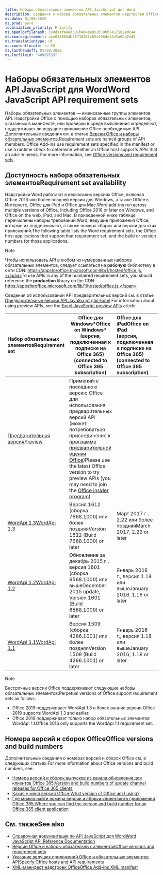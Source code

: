 ```yaml
---
title: Наборы обязательных элементов API JavaScript для Word
description: Сведения о наборе обязательных элементов надстройки Office для сборок Word
ms.date: 01/06/2020
ms.prod: word
localization_priority: Priority
ms.openlocfilehash: c90daafe46d301b404ee902b38bb7417562adc44
ms.sourcegitcommit: abe8188684b55710261c69e206de83d3a6bd2ed3
ms.translationtype: HT
ms.contentlocale: ru-RU
ms.lasthandoff: 01/08/2020
ms.locfileid: "40969533"
---
```

# <a name="word-javascript-api-requirement-sets"></a><span data-ttu-id="0082c-103">Наборы обязательных элементов API JavaScript для Word</span><span class="sxs-lookup"><span data-stu-id="0082c-103">Word JavaScript API requirement sets</span></span>

<span data-ttu-id="0082c-p101">Наборы обязательных элементов — именованные группы элементов API. Надстройки Office с помощью наборов обязательных элементов, указанных в манифесте, или проверки в среде выполнения определяют, поддерживает ли ведущее приложение Office необходимые API. Дополнительные сведения см. в статье [Версии Office и наборы обязательных элементов](/office/dev/add-ins/develop/office-versions-and-requirement-sets).</span><span class="sxs-lookup"><span data-stu-id="0082c-p101">Requirement sets are named groups of API members. Office Add-ins use requirement sets specified in the manifest or use a runtime check to determine whether an Office host supports APIs that an add-in needs. For more information, see [Office versions and requirement sets](/office/dev/add-ins/develop/office-versions-and-requirement-sets).</span></span>

## <a name="requirement-set-availability"></a><span data-ttu-id="0082c-107">Доступность набора обязательных элементов</span><span class="sxs-lookup"><span data-stu-id="0082c-107">Requirement set availability</span></span>

<span data-ttu-id="0082c-108">Надстройки Word работают в нескольких версиях Office, включая Office 2016 или более поздней версии для Windows, а также Office в Интернете, Office для iPad и Office для Mac.</span><span class="sxs-lookup"><span data-stu-id="0082c-108">Word add-ins run across multiple versions of Office, including Office 2016 or later on Windows, and Office on the web, iPad, and Mac.</span></span> <span data-ttu-id="0082c-109">В приведенной ниже таблице перечислены наборы требований Word, ведущие приложения Office, которые их поддерживают, а также номера сборок или версий для этих приложений.</span><span class="sxs-lookup"><span data-stu-id="0082c-109">The following table lists the Word requirement sets, the Office host applications that support that requirement set, and the build or version numbers for those applications.</span></span>

> [!NOTE]
> <span data-ttu-id="0082c-110">Чтобы использовать API в любом из нумерованных наборов обязательных элементов, следует ссылаться на **рабочую** библиотеку в сети CDN: https://appsforoffice.microsoft.com/lib/1/hosted/office.js.</span><span class="sxs-lookup"><span data-stu-id="0082c-110">To use APIs in any of the numbered requirement sets, you should reference the **production** library on the CDN: https://appsforoffice.microsoft.com/lib/1/hosted/office.js.</span></span>
>
> <span data-ttu-id="0082c-111">Сведения об использовании API предварительных версий см. в статье [Предварительные версии API JavaScript для Excel](word-preview-apis.md).</span><span class="sxs-lookup"><span data-stu-id="0082c-111">For information about using preview APIs, see the [Excel JavaScript preview APIs](word-preview-apis.md) article.</span></span>

|  <span data-ttu-id="0082c-112">Набор обязательных элементов</span><span class="sxs-lookup"><span data-stu-id="0082c-112">Requirement set</span></span>  |   <span data-ttu-id="0082c-113">Office для Windows\*</span><span class="sxs-lookup"><span data-stu-id="0082c-113">Office on Windows\*</span></span><br><span data-ttu-id="0082c-114">(версия, подключенная к подписке на Office 365)</span><span class="sxs-lookup"><span data-stu-id="0082c-114">(connected to Office 365 subscription)</span></span>  |  <span data-ttu-id="0082c-115">Office для iPad</span><span class="sxs-lookup"><span data-stu-id="0082c-115">Office on iPad</span></span><br><span data-ttu-id="0082c-116">(версия, подключенная к подписке на Office 365)</span><span class="sxs-lookup"><span data-stu-id="0082c-116">(connected to Office 365 subscription)</span></span>  |  <span data-ttu-id="0082c-117">Office для Mac</span><span class="sxs-lookup"><span data-stu-id="0082c-117">Office on Mac</span></span><br><span data-ttu-id="0082c-118">(версия, подключенная к подписке на Office 365)</span><span class="sxs-lookup"><span data-stu-id="0082c-118">(connected to Office 365 subscription)</span></span>  | <span data-ttu-id="0082c-119">Office в Интернете</span><span class="sxs-lookup"><span data-stu-id="0082c-119">Office on the web</span></span>  |
|:-----|-----|:-----|:-----|:-----|
| [<span data-ttu-id="0082c-120">Предварительная версия</span><span class="sxs-lookup"><span data-stu-id="0082c-120">Preview</span></span>](word-preview-apis.md) | <span data-ttu-id="0082c-121">Применяйте последнюю версию Office для использования предварительных версий API (может потребоваться присоединение к [программе предварительной оценки Office](https://products.office.com/office-insider))</span><span class="sxs-lookup"><span data-stu-id="0082c-121">Please use the latest Office version to try preview APIs (you may need to join the [Office Insider program](https://products.office.com/office-insider))</span></span> |
| [<span data-ttu-id="0082c-122">WordApi 1.3</span><span class="sxs-lookup"><span data-stu-id="0082c-122">WordApi 1.3</span></span>](word-api-1-3-requirement-set.md) | <span data-ttu-id="0082c-123">Версия 1612 (сборка 7668.1000) или более поздняя</span><span class="sxs-lookup"><span data-stu-id="0082c-123">Version 1612 (Build 7668.1000) or later</span></span>| <span data-ttu-id="0082c-124">Март 2017 г., 2.22 или более поздняя</span><span class="sxs-lookup"><span data-stu-id="0082c-124">March 2017, 2.22 or later</span></span> | <span data-ttu-id="0082c-125">Март 2017 г., 15.32 или более поздняя</span><span class="sxs-lookup"><span data-stu-id="0082c-125">March 2017, 15.32 or later</span></span>| <span data-ttu-id="0082c-126">Март 2017 г.</span><span class="sxs-lookup"><span data-stu-id="0082c-126">March 2017</span></span> |
| [<span data-ttu-id="0082c-127">WordApi 1.2</span><span class="sxs-lookup"><span data-stu-id="0082c-127">WordApi 1.2</span></span>](word-api-1-2-requirement-set.md) | <span data-ttu-id="0082c-128">Обновление за декабрь 2015 г., версия 1601 (сборка 6568.1000) или выше</span><span class="sxs-lookup"><span data-stu-id="0082c-128">December 2015 update, Version 1601 (Build 6568.1000) or later</span></span> | <span data-ttu-id="0082c-129">Январь 2016 г., версия 1.18 или выше</span><span class="sxs-lookup"><span data-stu-id="0082c-129">January 2016, 1.18 or later</span></span> | <span data-ttu-id="0082c-130">Январь 2016 г., версия 15.19 или выше</span><span class="sxs-lookup"><span data-stu-id="0082c-130">January 2016, 15.19 or later</span></span>| <span data-ttu-id="0082c-131">Сентябрь 2016 г.</span><span class="sxs-lookup"><span data-stu-id="0082c-131">September 2016</span></span> |
| [<span data-ttu-id="0082c-132">WordApi 1.1</span><span class="sxs-lookup"><span data-stu-id="0082c-132">WordApi 1.1</span></span>](word-api-1-1-requirement-set.md) | <span data-ttu-id="0082c-133">Версия 1509 (сборка 4266.1001) или более поздняя</span><span class="sxs-lookup"><span data-stu-id="0082c-133">Version 1509 (Build 4266.1001) or later</span></span>| <span data-ttu-id="0082c-134">Январь 2016 г., версия 1.18 или выше</span><span class="sxs-lookup"><span data-stu-id="0082c-134">January 2016, 1.18 or later</span></span> | <span data-ttu-id="0082c-135">Январь 2016 г., версия 15.19 или выше</span><span class="sxs-lookup"><span data-stu-id="0082c-135">January 2016, 15.19 or later</span></span>| <span data-ttu-id="0082c-136">Сентябрь 2016 г.</span><span class="sxs-lookup"><span data-stu-id="0082c-136">September 2016</span></span> |

> [!NOTE]
> <span data-ttu-id="0082c-137">Бессрочные версии Office поддерживают следующие наборы обязательных элементов:</span><span class="sxs-lookup"><span data-stu-id="0082c-137">Perpetual versions of Office support requirement sets as follows:</span></span>
>
> - <span data-ttu-id="0082c-138">Office 2019 поддерживает WordApi 1.3 и более ранние версии.</span><span class="sxs-lookup"><span data-stu-id="0082c-138">Office 2019 supports WordApi 1.3 and earlier.</span></span>
> - <span data-ttu-id="0082c-139">Office 2016 поддерживает только набор обязательных элементов WordApi 1.1.</span><span class="sxs-lookup"><span data-stu-id="0082c-139">Office 2016 only supports the WordApi 1.1 requirement set.</span></span>

## <a name="office-versions-and-build-numbers"></a><span data-ttu-id="0082c-140">Номера версий и сборок Office</span><span class="sxs-lookup"><span data-stu-id="0082c-140">Office versions and build numbers</span></span>

<span data-ttu-id="0082c-141">Дополнительные сведения о номерах версий и сборок Office см. в следующих статьях:</span><span class="sxs-lookup"><span data-stu-id="0082c-141">For more information about Office versions and build numbers, see:</span></span>

- <span data-ttu-id="0082c-142">[Номера версий и сборок выпусков из канала обновления для клиентов Office 365](https://support.office.com/article/version-and-build-numbers-of-update-channel-releases-ae942449-1fca-4484-898b-a933ea23def7);</span><span class="sxs-lookup"><span data-stu-id="0082c-142">[Version and build numbers of update channel releases for Office 365 clients](https://support.office.com/article/version-and-build-numbers-of-update-channel-releases-ae942449-1fca-4484-898b-a933ea23def7)</span></span>
- <span data-ttu-id="0082c-143">[Какая у меня версия Office](https://support.office.com/article/What-version-of-Office-am-I-using-932788b8-a3ce-44bf-bb09-e334518b8b19);</span><span class="sxs-lookup"><span data-stu-id="0082c-143">[What version of Office am I using?](https://support.office.com/article/What-version-of-Office-am-I-using-932788b8-a3ce-44bf-bb09-e334518b8b19)</span></span>
- <span data-ttu-id="0082c-144">[Где можно найти номера версии и сборки клиентского приложения Office 365](https://support.office.com/article/version-and-build-numbers-of-update-channel-releases-ae942449-1fca-4484-898b-a933ea23def7);</span><span class="sxs-lookup"><span data-stu-id="0082c-144">[Where you can find the version and build number for an Office 365 client application](https://support.office.com/article/version-and-build-numbers-of-update-channel-releases-ae942449-1fca-4484-898b-a933ea23def7)</span></span>

## <a name="see-also"></a><span data-ttu-id="0082c-145">См. также</span><span class="sxs-lookup"><span data-stu-id="0082c-145">See also</span></span>

- [<span data-ttu-id="0082c-146">Справочная документация по API JavaScript для Word</span><span class="sxs-lookup"><span data-stu-id="0082c-146">Word JavaScript API Reference Documentation</span></span>](/javascript/api/word)
- [<span data-ttu-id="0082c-147">Версии Office и наборы обязательных элементов</span><span class="sxs-lookup"><span data-stu-id="0082c-147">Office versions and requirement sets</span></span>](/office/dev/add-ins/develop/office-versions-and-requirement-sets)
- [<span data-ttu-id="0082c-148">Указание ведущих приложений Office и обязательных элементов API</span><span class="sxs-lookup"><span data-stu-id="0082c-148">Specify Office hosts and API requirements</span></span>](/office/dev/add-ins/develop/specify-office-hosts-and-api-requirements)
- [<span data-ttu-id="0082c-149">XML-манифест надстроек Office</span><span class="sxs-lookup"><span data-stu-id="0082c-149">Office Add-ins XML manifest</span></span>](/office/dev/add-ins/develop/add-in-manifests)
